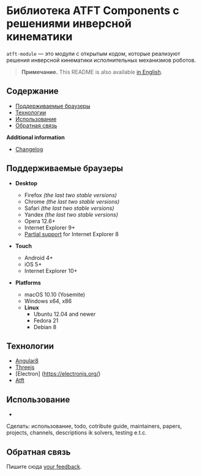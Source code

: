 # Библиотека ATFT Components с решениями инверсной кинематики

`atft-module` — это модули с открытым кодом, которые реализуют решения инверсной кинематики исполнительных механизмов роботов.

> **Примечание.** This README is also available [in English](https://github.com/Barkarula/threejsIkSolvers/blob/master/README.md).

## Содержание

* [Поддерживаемые браузеры](#поддерживаемые-браузеры)
* [Технологии](#технологии)
* [Использование](#использование)
* [Обратная связь](#обратная-связь)

**Additional information**

* [Changelog](./CHANGELOG.md)

## Поддерживаемые браузеры

* **Desktop**
  * Firefox *(the last two stable versions)*
  * Chrome *(the last two stable versions)*
  * Safari *(the last two stable versions)*
  * Yandex *(the last two stable versions)*
  * Opera 12.6+
  * Internet Explorer 9+
  * [Partial support](#support-for-internet-explorer-8) for Internet Explorer 8

* **Touch**
  * Android 4+
  * iOS 5+
  * Internet Explorer 10+

* **Platforms**
  * macOS 10.10 (Yosemite)
  * Windows x64, x86
  * **Linux**
    * Ubuntu 12.04 and newer
    * Fedora 21
    * Debian 8


## Технологии

* [Angular8](https://angular.io/)
* [Threejs](https://threejs.org/)
* [Electron] (https://electronjs.org/)
* [Atft](https://makimenko.github.io/angular-template-for-threejs/)

## Использование

-
Сделать: использование, todo, cotribute guide, maintainers, papers, projects, channels, descriptions ik solvers, testing e.t.c.

## Обратная связь

Пишите сюда [your feedback](https://github.com/Barkarula/threejsIkSolvers/issues).